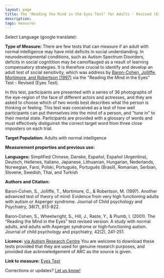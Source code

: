 ```yaml
---
layout: page
title: The "Reading the Mind in the Eyes Test" for Adults - Revised (Eyes Test)
description:
tags: measures
---
```


Select Language (google translate):  

<div id="google_translate_element"></div><script type="text/javascript">
function googleTranslateElementInit() {
  new google.translate.TranslateElement({pageLanguage: 'en', layout: google.translate.TranslateElement.InlineLayout.SIMPLE, gaTrack: true, gaId: 'UA-64320648-1'}, 'google_translate_element');
}
</script><script type="text/javascript" src="//translate.google.com/translate_a/element.js?cb=googleTranslateElementInit"></script>  

**Type of Measure:** There are few tests that can measure if an adult with normal intelligence may have mild deficits in social understanding. In neurodevelopmental conditions, such as Autism Spectrum Disorders, deficits in social cognitition may be camoflauged as a result of learning compensatory strategies. It is therefore crucial to identify and develop an adult test of social sensitivity, which was address by [Baron-Cohen, Jolliffe, Mortimore, and Robertson (1997)](http://onlinelibrary.wiley.com/doi/10.1111/j.1469-7610.1997.tb01599.x/full) via the "Reading the Mind in the Eyes" Test - Revised (Eyes Test). 

In this test, participants are presented with a series of 36 photographs of the eye-region of the face of different actors and actresses, and they are asked to choose which of two words best describes what the person is thinking or feeling. This test was conceived as a test of how well participants can put themselves into the mind of a person, and "tune in" to their mental state. Participants are provided with a glossary of words and must effectively distiguinsh the correct target word from three close imposters on each trial.       

**Target Population:** Adults with normal intelligence

**Measurement properties and previous use:** 

**Languages:** Simplified Chinese, Danske, Español, Español (Argentina), Deutsch, Hellenes, Italiano, Japanese, Lithuanian, Hungarian, Nederlands, Norwegian, Farsi, Polski, Português, Português (Brasil), Romanian, Serbian, Slovene, Swedish, Thai, and Turkish 

**Authors and Citation:**

Baron‐Cohen, S., Jolliffe, T., Mortimore, C., & Robertson, M. (1997). Another advanced test of theory of mind: Evidence from very high functioning adults with autism or Asperger syndrome. Journal of Child psychology and Psychiatry, 38(7), 813-822.

Baron‐Cohen, S., Wheelwright, S., Hill, J., Raste, Y., & Plumb, I. (2001). The “Reading the Mind in the Eyes” test revised version: A study with normal adults, and adults with Asperger syndrome or high‐functioning autism. Journal of child psychology and psychiatry, 42(2), 241-251.

**Licence:** [via Autism Research Centre](https://www.autismresearchcentre.com/arc_tests) You are welcome to download these tests provided that they are used for genuine research purposes, and provided due acknowledgement of ARC as the source is given.

**Link to measure:** [Eyes Test](https://www.autismresearchcentre.com/arc_tests/)

Corrections or updates? [Let us know!](http://disabilitymeasures.org/contact)

